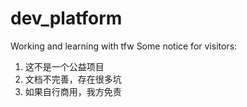 # dev_platform
Working and learning with tfw
Some notice for visitors:
1. 这不是一个公益项目
2. 文档不完善，存在很多坑
3. 如果自行商用，我方免责

